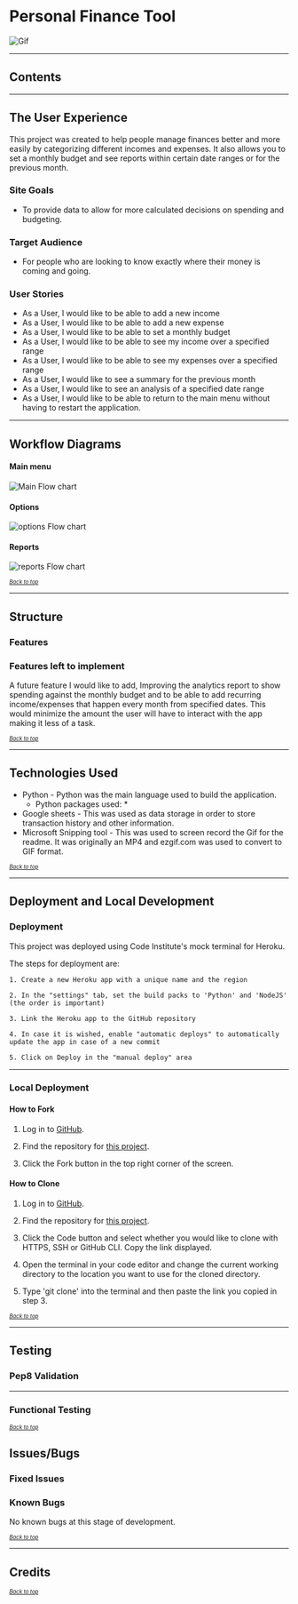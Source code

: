 # Personal Finance Tool

![Gif](./docs/personal-finance-gif.gif)


******

## Contents

******

## The User Experience

This project was created to help people manage finances better and more easily by categorizing different incomes and expenses. It also allows you to set a monthly budget and see reports within certain date ranges or for the previous month.

### Site Goals

* To provide data to allow for more calculated decisions on spending and budgeting.

### Target Audience

* For people who are looking to know exactly where their money is coming and going.

### User Stories

* As a User, I would like to be able to add a new income
* As a User, I would like to be able to add a new expense
* As a User, I would like to be able to set a monthly budget
* As a User, I would like to be able to see my income over a specified range
* As a User, I would like to be able to see my expenses over a specified range
* As a User, I would like to see a summary for the previous month
* As a User, I would like to see an analysis of a specified date range
* As a User, I would like to be able to return to the main menu without having to restart the application. 

******

## Workflow Diagrams

#### Main menu
![Main Flow chart](./docs/main-flow-chart.png)

#### Options
![options Flow chart](./docs/options-flow-chart.png)

#### Reports
![reports Flow chart](./docs/reports-flow-chart.png)

<sup><sub>[*Back to top*](#contents)</sup></sub>

******

## Structure

### Features

### Features left to implement

A future feature I would like to add, Improving the analytics report to show spending against the monthly budget and to be able to add recurring income/expenses that happen every month from specified dates. This would minimize the amount the user will have to interact with the app making it less of a task.

<sup><sub>[*Back to top*](#contents)</sup></sub>

******

## Technologies Used

* Python - Python was the main language used to build the application.
    * Python packages used:
        * 
* Google sheets - This was used as data storage in order to store transaction history and other information.
* Microsoft Snipping tool - This was used to screen record the Gif for the readme. It was originally an MP4 and ezgif.com was used to convert to GIF format.

<sup><sub>[*Back to top*](#contents)</sup></sub>

******

## Deployment and Local Development

### Deployment

This project was deployed using Code Institute's mock terminal for Heroku.

The steps for deployment are:

    1. Create a new Heroku app with a unique name and the region

    2. In the "settings" tab, set the build packs to 'Python' and 'NodeJS' (the order is important)

    3. Link the Heroku app to the GitHub repository

    4. In case it is wished, enable "automatic deploys" to automatically update the app in case of a new commit

    5. Click on Deploy in the "manual deploy" area

******

### Local Deployment

#### How to Fork

1. Log in to [GitHub](https://github.com/).

2. Find the repository for [this project](https://github.com/Jxkeorton/personal-finance).

3. Click the Fork button in the top right corner of the screen.

#### How to Clone

1. Log in to [GitHub](https://github.com/).

2. Find the repository for [this project](https://github.com/Jxkeorton/personal-finance).

3. Click the Code button and select whether you would like to clone with HTTPS, SSH or GitHub CLI. Copy the link displayed.

4. Open the terminal in your code editor and change the current working directory to the location you want to use for the cloned directory.

5. Type 'git clone' into the terminal and then paste the link you copied in step 3.

<sup><sub>[*Back to top*](#contents)</sup></sub>

******

## Testing

### Pep8 Validation

******

### Functional Testing

<sup><sub>[*Back to top*](#contents)</sup></sub>

## Issues/Bugs

### Fixed Issues

### Known Bugs

No known bugs at this stage of development.

<sup><sub>[*Back to top*](#contents)</sup></sub>

******

## Credits

<sup><sub>[*Back to top*](#contents)</sup></sub>